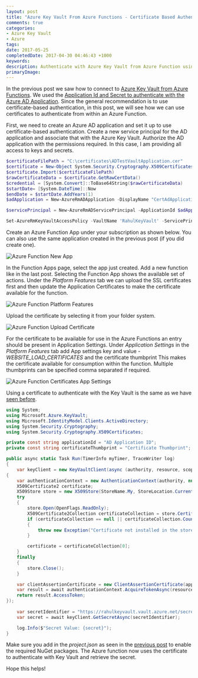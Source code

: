 ```yaml
---
layout: post
title: "Azure Key Vault From Azure Functions - Certificate Based Authentication"
comments: true
categories: 
- Azure Key Vault
- Azure
tags: 
date: 2017-05-25
completedDate: 2017-04-30 04:46:43 +1000
keywords: 
description: Authenticate with Azure Key Vault from Azure Function using Certificates
primaryImage: 
---
```


In the previous post we saw how to connect to [Azure Key Vault from Azure Functions](/blog/azure-key-vault-from-azure-functions/). We used the [Application Id and Secret to authenticate with the Azure AD Application](http://www.rahulpnath.com/blog/authenticating-a-client-application-with-azure-key-vault/). Since the general recommendation is to use certificate-based authentication, in this post, we will see how we can use certificates to authenticate from within an Azure Function. 

First, we need to create an Azure AD application and set it up to use certificate-based authentication. Create a new service principal for the AD application and associate that with the Azure Key Vault. Authorize the AD application with the permissions required. In this case, I am providing all access to keys and secrets.

``` powershell
$certificateFilePath = "C:\certificates\ADTestVaultApplication.cer"
$certificate = New-Object System.Security.Cryptography.X509Certificates.X509Certificate2
$certificate.Import($certificateFilePath)
$rawCertificateData = $certificate.GetRawCertData()
$credential = [System.Convert]::ToBase64String($rawCertificateData)
$startDate= [System.DateTime]::Now
$endDate = $startDate.AddYears(1)
$adApplication = New-AzureRmADApplication -DisplayName "CertAdApplication" -HomePage  "http://www.test.com" -IdentifierUris "http://www.test.com" -CertValue $credential  -StartDate $startDate -EndDate $endDate

$servicePrincipal = New-AzureRmADServicePrincipal -ApplicationId $adApplication.ApplicationId

Set-AzureRmKeyVaultAccessPolicy -VaultName 'RahulKeyVault' -ServicePrincipalName $servicePrincipal.ServicePrincipalNames[0] -PermissionsToSecrets all -PermissionToKeys all 
```

Create an Azure Function App under your subscription as shown below. You can also use the same application created in the previous post (if you did create one).

<img src="{{site.images_root}}/azureFunction_newFunctionApp.png" alt="Azure Function New App" class="center" />

In the Function Apps page, select the app just created. Add a new function like in the last post. Selecting the Function App shows the available set of actions. Under the *Platform Features* tab we can upload the SSL certificates first and then update the Application Certificates to make the certificate available for the function.

<img src="{{site.images_root}}/azureFunction_PlatformFeatures.png" alt="Azure Function Platform Features" class="center" />

Upload the certificate by selecting it from your folder system.

<img src="{{site.images_root}}/azureFunction_addCertificate.png" alt="Azure Function Upload Certificate" class="center" />

For the certificate to be available for use in the Azure Functions an entry should be present in Application Settings. Under *Application Settings* in the *Platform Features* tab add App settings key and value - *WEBSITE_LOAD_CERTIFICATES* and the certificate thumbprint This makes the certificate available for consumption within the function. Multiple thumbprints can be specified comma separated if required.

<img src="{{site.images_root}}/azureFunction_AppSetting.png" alt="Azure Function Certificates App Settings" class="center" />


Using a certificate to authenticate with the Key Vault is the same as we have [seen before](http://www.rahulpnath.com/blog/authenticating-a-client-application-with-azure-key-vault/).

``` csharp
using System;
using Microsoft.Azure.KeyVault;
using Microsoft.IdentityModel.Clients.ActiveDirectory;
using System.Security.Cryptography;
using System.Security.Cryptography.X509Certificates;

private const string applicationId = "AD Application ID";
private const string certificateThumbprint = "Certificate Thumbprint";

public async static Task Run(TimerInfo myTimer, TraceWriter log)
{
    var keyClient = new KeyVaultClient(async (authority, resource, scope) =>
{
    var authenticationContext = new AuthenticationContext(authority, null);
    X509Certificate2 certificate;
    X509Store store = new X509Store(StoreName.My, StoreLocation.CurrentUser);
    try
    {
        store.Open(OpenFlags.ReadOnly);
        X509Certificate2Collection certificateCollection = store.Certificates.Find(X509FindType.FindByThumbprint, certificateThumbprint, false);
        if (certificateCollection == null || certificateCollection.Count == 0)
        {
            throw new Exception("Certificate not installed in the store");
        }

        certificate = certificateCollection[0];
    }
    finally
    {
        store.Close();
    }

    var clientAssertionCertificate = new ClientAssertionCertificate(applicationId, certificate);
    var result = await authenticationContext.AcquireTokenAsync(resource, clientAssertionCertificate);
    return result.AccessToken;
});
    
    var secretIdentifier = "https://rahulkeyvault.vault.azure.net/secrets/mySecretName";
    var secret = await keyClient.GetSecretAsync(secretIdentifier);

    log.Info($"Secret Value: {secret}"); 
}
```

Make sure you add in the *project.json* as seen in the [previous post](/blog/azure-key-vault-from-azure-functions/) to enable the required NuGet packages. The Azure function now uses the certificate to authenticate with Key Vault and retrieve the secret.

Hope this helps!